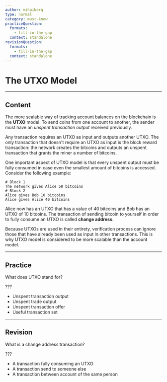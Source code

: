 ```yaml
---
author: mihaiberq
type: normal
category: must-know
practiceQuestion:
  formats:
    - fill-in-the-gap
  context: standalone
revisionQuestion:
  formats:
    - fill-in-the-gap
  context: standalone
---
```


# The UTXO Model


---

## Content

The more scalable way of tracking account balances on the blockchain is the **UTXO** model. To send coins from one account to another, the sender must have an *unspent transaction output* received previously.

Any transaction requires an UTXO as input and outputs another UTXO. The only transaction that doesn't require an UTXO as input is the block reward transaction: the network creates the bitcoins and outputs an unspent transaction that grants the miner a number of bitcoins.

One important aspect of UTXO model is that every unspent output must be fully consumed in case even the smallest amount of bitcoins is accessed. Consider the following example:

```plain-text
# Block 1
The network gives Alice 50 bitcoins
# Block 2
Alice gives Bob 10 bitcoins
Alice gives Alice 40 bitcoins
```

Alice now has an UTXO that has a value of 40 bitcoins and Bob has an UTXO of 10 bitcoins. The transaction of sending bitcoin to yourself in order to fully consume an UTXO is called **change address**.

Because UTXOs are used in their entirety, verification process can ignore those that have already been used as input in other transactions. This is why UTXO model is considered to be more scalable than the account model.


---

## Practice

What does UTXO stand for?

???

- Unspent transaction output
- Unspent trade output
- Unspent transaction offer
- Useful transaction set


---

## Revision

What is a change address transaction?

???

- A transaction fully consuming an UTXO
- A transaction send to someone else
- A transaction between account of the same person
